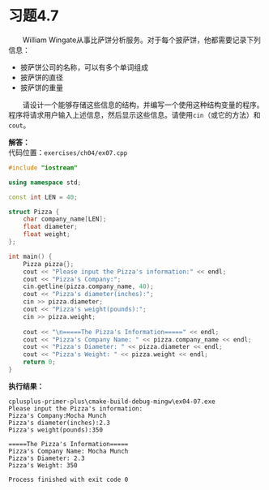 # 习题4.7

&emsp;&emsp;William Wingate从事比萨饼分析服务。对于每个披萨饼，他都需要记录下列信息：
- 披萨饼公司的名称，可以有多个单词组成
- 披萨饼的直径
- 披萨饼的重量

&emsp;&emsp;请设计一个能够存储这些信息的结构，并编写一个使用这种结构变量的程序。程序将请求用户输入上述信息，然后显示这些信息。请使用`cin`（或它的方法）和`cout`。

**解答：**  
代码位置：`exercises/ch04/ex07.cpp`
```c++
#include "iostream"

using namespace std;

const int LEN = 40;

struct Pizza {
    char company_name[LEN];
    float diameter;
    float weight;
};

int main() {
    Pizza pizza{};
    cout << "Please input the Pizza's information:" << endl;
    cout << "Pizza's Company:";
    cin.getline(pizza.company_name, 40);
    cout << "Pizza's diameter(inches):";
    cin >> pizza.diameter;
    cout << "Pizza's weight(pounds):";
    cin >> pizza.weight;
    
    cout << "\n=====The Pizza's Information=====" << endl;
    cout << "Pizza's Company Name: " << pizza.company_name << endl;
    cout << "Pizza's Diameter: " << pizza.diameter << endl;
    cout << "Pizza's Weight: " << pizza.weight << endl;
    return 0;
}
```

**执行结果：**  
```
cplusplus-primer-plus\cmake-build-debug-mingw\ex04-07.exe
Please input the Pizza's information:
Pizza's Company:Mocha Munch
Pizza's diameter(inches):2.3
Pizza's weight(pounds):350

=====The Pizza's Information=====
Pizza's Company Name: Mocha Munch
Pizza's Diameter: 2.3
Pizza's Weight: 350

Process finished with exit code 0
```